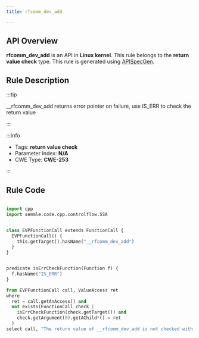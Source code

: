 ```yaml
---
title: rfcomm_dev_add

---
```



## API Overview
**rfcomm_dev_add** is an API in **Linux kernel**. This rule belongs to the **return value check** type. This rule is generated using [APISpecGen](../../tools/APISpecGen).
## Rule Description

:::tip

__rfcomm_dev_add returns error pointer on failure, use IS_ERR to check the return value

:::

:::info

- Tags: **return value check**
- Parameter Index: **N/A**
- CWE Type: **CWE-253**

:::

## Rule Code
```python

import cpp
import semmle.code.cpp.controlflow.SSA


class EVPFunctionCall extends FunctionCall {
  EVPFunctionCall() {
    this.getTarget().hasName("__rfcomm_dev_add")
  }
}


predicate isErrCheckFunction(Function f) {
  f.hasName("IS_ERR") 
}

from EVPFunctionCall call, ValueAccess ret
where
  ret = call.getAnAccess() and
  not exists(FunctionCall check |
    isErrCheckFunction(check.getTarget()) and
    check.getArgument(0).getAChild*() = ret
  )
select call, "The return value of __rfcomm_dev_add is not checked with IS_ERR."
    
```